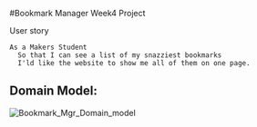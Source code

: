 #Bookmark Manager Week4 Project

User story

```
As a Makers Student
  So that I can see a list of my snazziest bookmarks
  I'ld like the website to show me all of them on one page.
  ```

## Domain Model:
![Bookmark_Mgr_Domain_model](https://user-images.githubusercontent.com/33905131/68308600-09120080-00a5-11ea-8c26-349993ed7b78.jpg)

